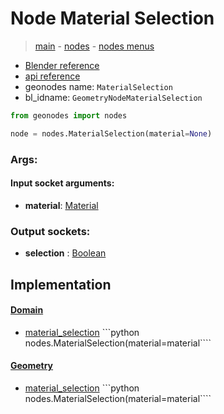 # Node Material Selection

> [main](../structure.md) - [nodes](nodes.md) - [nodes menus](nodes_menus.md)

- [Blender reference](https://docs.blender.org/manual/en/latest/modeling/geometry_nodes/material/material_selection.html)
- [api reference](https://docs.blender.org/api/current/bpy.types.GeometryNodeMaterialSelection.html)
- geonodes name: `MaterialSelection`
- bl_idname: `GeometryNodeMaterialSelection`

```python
from geonodes import nodes

node = nodes.MaterialSelection(material=None)
```

### Args:

#### Input socket arguments:

- **material**: [Material](Material.md)

### Output sockets:

- **selection** : [Boolean](Boolean.md)

## Implementation

#### [Domain](Domain.md)

 - [material_selection](Domain.md#material_selection) ```python nodes.MaterialSelection(material=material````
#### [Geometry](Geometry.md)

 - [material_selection](Geometry.md#material_selection) ```python nodes.MaterialSelection(material=material````
